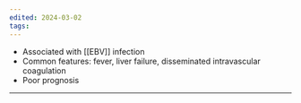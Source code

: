 ```yaml
---
edited: 2024-03-02
tags:
---
```

- Associated with [[EBV]] infection
- Common features: fever, liver failure, disseminated intravascular coagulation
- Poor prognosis

---
